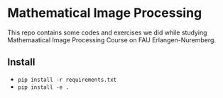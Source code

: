 # Mathematical Image Processing
This repo contains some codes and exercises we did while studying Mathemaatical Image Processing Course on FAU Erlangen-Nuremberg.

## Install
* `pip install -r requirements.txt`
* `pip install -e .`


